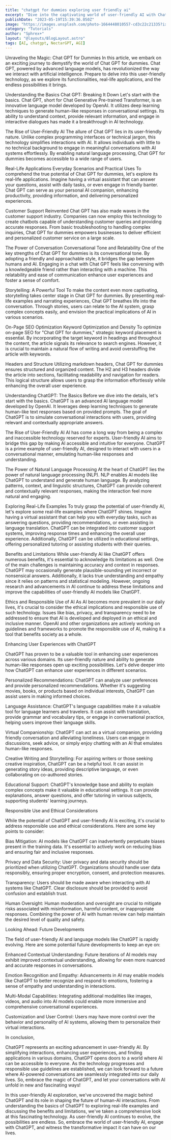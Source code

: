 ```yaml
---
title: "chatgpt for dummies exploring user friendly ai"
excerpt: "Dive into the captivating world of user-friendly AI with ChatGPT. From understanding the basics of ChatGPT to exploring real-life examples and discussing the ethical implications, this comprehensive guide demystifies the concept of user-friendly AI in an engaging and easy-to-understand manner. Unleash the power of ChatGPT and discover how it can enhance our daily lives"
publishDate: "2023-05-19T15:39:36.050Z"
image: "https://images.unsplash.com/photo-1664448010557-cd3c22c21335?ixlib=rb-4.0.3&ixid=M3wxMjA3fDB8MHxwaG90by1wYWdlfHx8fGVufDB8fHx8fA%3D%3D&auto=format&fit=crop&w=1032&q=80"
category: "Tutorials"
author: "Sphrex+"
layout: "@layouts/BlogLayout.astro"
tags: [AI, chatgpt, NectarGPT, AGI]
---
```


Unraveling the Magic: Chat GPT for Dummies
In this article, we embark on an exciting journey to demystify the world of Chat GPT for dummies. Chat GPT, powered by advanced language models, has revolutionized the way we interact with artificial intelligence. Prepare to delve into this user-friendly technology, as we explore its functionalities, real-life applications, and the endless possibilities it brings.

Understanding the Basics
Chat GPT: Breaking It Down
Let's start with the basics. Chat GPT, short for Chat Generative Pre-trained Transformer, is an innovative language model developed by OpenAI. It utilizes deep learning techniques to generate human-like responses in conversational settings. Its ability to understand context, provide relevant information, and engage in interactive dialogues has made it a breakthrough in AI technology.

The Rise of User-Friendly AI
The allure of Chat GPT lies in its user-friendly nature. Unlike complex programming interfaces or technical jargon, this technology simplifies interactions with AI. It allows individuals with little to no technical background to engage in meaningful conversations with AI systems effortlessly. By enabling natural language processing, Chat GPT for dummies becomes accessible to a wide range of users.

Real-Life Applications
Everyday Scenarios and Practical Uses
To comprehend the true potential of Chat GPT for dummies, let's explore its real-life applications. Imagine having a virtual assistant that can answer your questions, assist with daily tasks, or even engage in friendly banter. Chat GPT can serve as your personal AI companion, enhancing productivity, providing information, and delivering personalized experiences.

Customer Support Reinvented
Chat GPT has also made waves in the customer support industry. Companies can now employ this technology to create chatbots capable of understanding customer queries and providing accurate responses. From basic troubleshooting to handling complex inquiries, Chat GPT for dummies empowers businesses to deliver efficient and personalized customer service on a large scale.

The Power of Conversation
Conversational Tone and Relatability
One of the key strengths of Chat GPT for dummies is its conversational tone. By adopting a friendly and approachable style, it bridges the gap between humans and AI. Engaging in a chat with Chat GPT feels like conversing with a knowledgeable friend rather than interacting with a machine. This relatability and ease of communication enhance user experiences and foster a sense of comfort.

Storytelling: A Powerful Tool
To make the content even more captivating, storytelling takes center stage in Chat GPT for dummies. By presenting real-life examples and narrating experiences, Chat GPT breathes life into the conversation. Through stories, users can relate to the AI system, grasp complex concepts easily, and envision the practical implications of AI in various scenarios.

On-Page SEO Optimization
Keyword Optimization and Density
To optimize on-page SEO for "Chat GPT for dummies," strategic keyword placement is essential. By incorporating the target keyword in headings and throughout the content, the article signals its relevance to search engines. However, it is crucial to maintain a natural flow of writing and avoid overstuffing the article with keywords.

Headers and Structure
Utilizing markdown headers, Chat GPT for dummies ensures structured and organized content. The H2 and H3 headers divide the article into sections, facilitating readability and navigation for readers. This logical structure allows users to grasp the information effortlessly while enhancing the overall user experience.

Understanding ChatGPT: The Basics
Before we dive into the details, let's start with the basics. ChatGPT is an advanced AI language model developed by OpenAI. It leverages deep learning techniques to generate human-like text responses based on provided prompts. The goal of ChatGPT is to simulate conversational interactions with users, providing relevant and contextually appropriate answers.

The Rise of User-Friendly AI
AI has come a long way from being a complex and inaccessible technology reserved for experts. User-friendly AI aims to bridge this gap by making AI accessible and intuitive for everyone. ChatGPT is a prime example of user-friendly AI, designed to interact with users in a conversational manner, emulating human-like responses and understanding.

The Power of Natural Language Processing
At the heart of ChatGPT lies the power of natural language processing (NLP). NLP enables AI models like ChatGPT to understand and generate human language. By analyzing patterns, context, and linguistic structures, ChatGPT can provide coherent and contextually relevant responses, making the interaction feel more natural and engaging.

Exploring Real-Life Examples
To truly grasp the potential of user-friendly AI, let's explore some real-life examples where ChatGPT shines. Imagine having a virtual assistant that can help you with everyday tasks, such as answering questions, providing recommendations, or even assisting in language translation. ChatGPT can be integrated into customer support systems, improving response times and enhancing the overall user experience. Additionally, ChatGPT can be utilized in educational settings, offering personalized tutoring or assisting students with their queries.

Benefits and Limitations
While user-friendly AI like ChatGPT offers numerous benefits, it's essential to acknowledge its limitations as well. One of the main challenges is maintaining accuracy and context in responses. ChatGPT may occasionally generate plausible-sounding yet incorrect or nonsensical answers. Additionally, it lacks true understanding and empathy since it relies on patterns and statistical modeling. However, ongoing research and advancements in AI continue to address these limitations and improve the capabilities of user-friendly AI models like ChatGPT.

Ethics and Responsible Use of AI
As AI becomes more prevalent in our daily lives, it's crucial to consider the ethical implications and responsible use of such technology. Issues like bias, privacy, and transparency need to be addressed to ensure that AI is developed and deployed in an ethical and inclusive manner. OpenAI and other organizations are actively working on guidelines and frameworks to promote the responsible use of AI, making it a tool that benefits society as a whole.

Enhancing User Experiences with ChatGPT

ChatGPT has proven to be a valuable tool in enhancing user experiences across various domains. Its user-friendly nature and ability to generate human-like responses open up exciting possibilities. Let's delve deeper into how ChatGPT can enhance user experiences in different scenarios.

Personalized Recommendations: ChatGPT can analyze user preferences and provide personalized recommendations. Whether it's suggesting movies, books, or products based on individual interests, ChatGPT can assist users in making informed choices.

Language Assistance: ChatGPT's language capabilities make it a valuable tool for language learners and travelers. It can assist with translation, provide grammar and vocabulary tips, or engage in conversational practice, helping users improve their language skills.

Virtual Companionship: ChatGPT can act as a virtual companion, providing friendly conversation and alleviating loneliness. Users can engage in discussions, seek advice, or simply enjoy chatting with an AI that emulates human-like responses.

Creative Writing and Storytelling: For aspiring writers or those seeking creative inspiration, ChatGPT can be a helpful tool. It can assist in generating story ideas, providing descriptive language, or even collaborating on co-authored stories.

Educational Support: ChatGPT's knowledge base and ability to explain complex concepts make it valuable in educational settings. It can provide explanations, answer questions, and offer tutoring in various subjects, supporting students' learning journeys.

Responsible Use and Ethical Considerations

While the potential of ChatGPT and user-friendly AI is exciting, it's crucial to address responsible use and ethical considerations. Here are some key points to consider:

Bias Mitigation: AI models like ChatGPT can inadvertently perpetuate biases present in the training data. It's essential to actively work on reducing bias and ensuring fair and inclusive responses.

Privacy and Data Security: User privacy and data security should be prioritized when utilizing ChatGPT. Organizations should handle user data responsibly, ensuring proper encryption, consent, and protection measures.

Transparency: Users should be made aware when interacting with AI systems like ChatGPT. Clear disclosure should be provided to avoid confusion and establish trust.

Human Oversight: Human moderation and oversight are crucial to mitigate risks associated with misinformation, harmful content, or inappropriate responses. Combining the power of AI with human review can help maintain the desired level of quality and safety.

Looking Ahead: Future Developments

The field of user-friendly AI and language models like ChatGPT is rapidly evolving. Here are some potential future developments to keep an eye on:

Enhanced Contextual Understanding: Future iterations of AI models may exhibit improved contextual understanding, allowing for even more nuanced and accurate responses in conversations.

Emotion Recognition and Empathy: Advancements in AI may enable models like ChatGPT to better recognize and respond to emotions, fostering a sense of empathy and understanding in interactions.

Multi-Modal Capabilities: Integrating additional modalities like images, videos, and audio into AI models could enable more immersive and comprehensive conversational experiences.

Customization and User Control: Users may have more control over the behavior and personality of AI systems, allowing them to personalize their virtual interactions.

In conclusion, 

ChatGPT represents an exciting advancement in user-friendly AI. By simplifying interactions, enhancing user experiences, and finding applications in various domains, ChatGPT opens doors to a world where AI can be accessible to everyone. As the technology progresses and responsible use guidelines are established, we can look forward to a future where AI-powered conversations are seamlessly integrated into our daily lives. So, embrace the magic of ChatGPT, and let your conversations with AI unfold in new and fascinating ways!

In this user-friendly AI exploration, we've uncovered the magic behind ChatGPT and its role in shaping the future of human-AI interactions. From understanding the basics of ChatGPT to exploring real-life examples and discussing the benefits and limitations, we've taken a comprehensive look at this fascinating technology. As user-friendly AI continues to evolve, the possibilities are endless. So, embrace the world of user-friendly AI, engage with ChatGPT, and witness the transformative impact it can have on our lives.